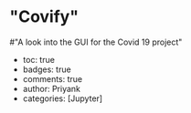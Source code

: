 # "Covify"
#"A look into the GUI for the Covid 19 project"

- toc: true 
- badges: true
- comments: true
- author: Priyank 
- categories: [Jupyter]

